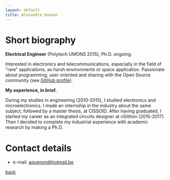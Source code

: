 ```yaml
---
layout: default
title: Alexandre Quenon
---
```


# Short biography

**Electrical Engineer** (Polytech UMONS 2015), Ph.D. ongoing.

Interested in electronics and telecommunications, especially in the field of "rare" applications, as harsh environments or space application.
Passionate about programming, user oriented and sharing with the Open Source community (see [GitHub profile](https://github.com/Arkh42)).

**My experience, in brief.**

During my studies in engineering (2010-2015), I studied electronics and microelectronics.
I made an internship in the industry about the same subject, followed by a master thesis, at CISSOID.
After having graduated, I started my career as an integrated circuits designer at nSilition (2015-2017).
Then I decided to complete my industrial experience with academic research by making a Ph.D.

# Contact details

- e-mail: [aquenon@hotmail.be](mailto:aquenon@hotmail.be)


[back](../contact)
